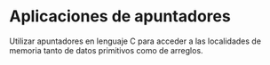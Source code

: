 # Aplicaciones de apuntadores
Utilizar apuntadores en lenguaje C para acceder a las localidades de memoria tanto de datos primitivos como de arreglos.
